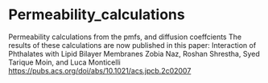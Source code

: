 # Permeability_calculations
Permeability calculations from the pmfs, and diffusion coeffcients
The results of these calculations are now published in this paper: 
Interaction of Phthalates with Lipid Bilayer Membranes
Zobia Naz, Roshan Shrestha, Syed Tarique Moin, and Luca Monticelli
https://pubs.acs.org/doi/abs/10.1021/acs.jpcb.2c02007
